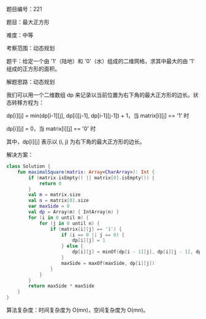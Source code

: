 题目编号：221

题目：最大正方形

难度：中等

考察范围：动态规划

题干：给定一个由 '1'（陆地）和 '0'（水）组成的二维网格，求其中最大的由 '1' 组成的正方形的面积。

解题思路：动态规划

我们可以用一个二维数组 dp 来记录以当前位置为右下角的最大正方形的边长。状态转移方程为：

dp[i][j] = min(dp[i-1][j], dp[i][j-1], dp[i-1][j-1]) + 1，当 matrix[i][j] == '1' 时

dp[i][j] = 0，当 matrix[i][j] == '0' 时

其中，dp[i][j] 表示以 (i, j) 为右下角的最大正方形的边长。

解决方案：

```kotlin
class Solution {
    fun maximalSquare(matrix: Array<CharArray>): Int {
        if (matrix.isEmpty() || matrix[0].isEmpty()) {
            return 0
        }
        val m = matrix.size
        val n = matrix[0].size
        var maxSide = 0
        val dp = Array(m) { IntArray(n) }
        for (i in 0 until m) {
            for (j in 0 until n) {
                if (matrix[i][j] == '1') {
                    if (i == 0 || j == 0) {
                        dp[i][j] = 1
                    } else {
                        dp[i][j] = minOf(dp[i - 1][j], dp[i][j - 1], dp[i - 1][j - 1]) + 1
                    }
                    maxSide = maxOf(maxSide, dp[i][j])
                }
            }
        }
        return maxSide * maxSide
    }
}
```

算法复杂度：时间复杂度为 O(mn)，空间复杂度为 O(mn)。